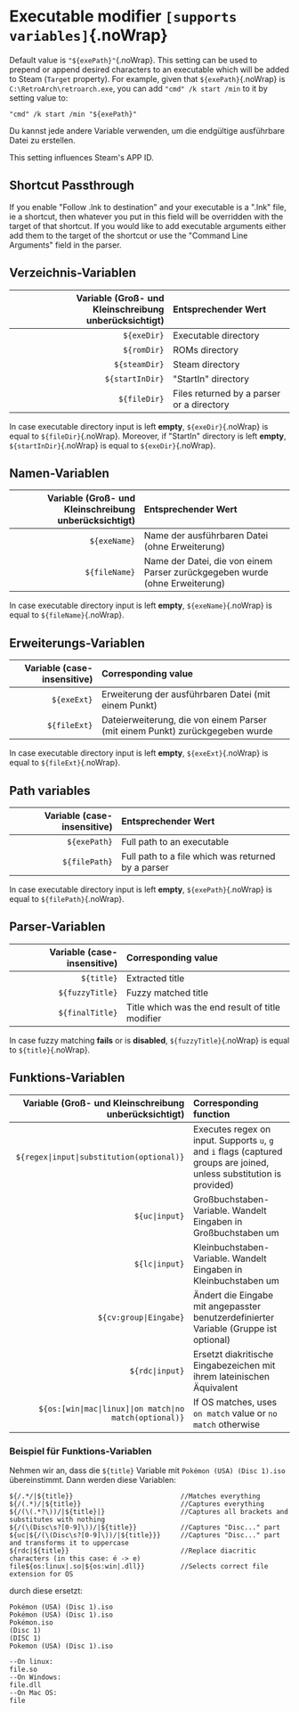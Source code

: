 # Executable modifier `[supports variables]`{.noWrap}

Default value is `"${exePath}"`{.noWrap}. This setting can be used to prepend or append desired characters to an executable which will be added to Steam (`Target` property). For example, given that `${exePath}`{.noWrap} is `C:\RetroArch\retroarch.exe`, you can add `"cmd" /k start /min` to it by setting value to:
```
"cmd" /k start /min "${exePath}"
```
Du kannst jede andere Variable verwenden, um die endgültige ausführbare Datei zu erstellen.

This setting influences Steam's APP ID.


## Shortcut Passthrough
If you enable "Follow .lnk to destination" and your executable is a ".lnk" file, ie a shortcut, then whatever you put in this field will be overridden with the target of that shortcut. If you would like to add executable arguments either add them to the target of the shortcut or use the "Command Line Arguments" field in the parser.

## Verzeichnis-Variablen

| Variable (Groß- und Kleinschreibung unberücksichtigt) | Entsprechender Wert                     |
| -----------------------------------------------------:|:--------------------------------------- |
|                                           `${exeDir}` | Executable directory                    |
|                                           `${romDir}` | ROMs directory                          |
|                                         `${steamDir}` | Steam directory                         |
|                                       `${startInDir}` | "StartIn" directory                     |
|                                          `${fileDir}` | Files returned by a parser or a directory |

In case executable directory input is left **empty**, `${exeDir}`{.noWrap} is equal to `${fileDir}`{.noWrap}. Moreover, if "StartIn" directory is left **empty**, `${startInDir}`{.noWrap} is equal to `${exeDir}`{.noWrap}.

## Namen-Variablen

| Variable (Groß- und Kleinschreibung unberücksichtigt) | Entsprechender Wert                                                         |
| -----------------------------------------------------:|:--------------------------------------------------------------------------- |
|                                          `${exeName}` | Name der ausführbaren Datei (ohne Erweiterung)                              |
|                                         `${fileName}` | Name der Datei, die von einem Parser zurückgegeben wurde (ohne Erweiterung) |

In case executable directory input is left **empty**, `${exeName}`{.noWrap} is equal to `${fileName}`{.noWrap}.

## Erweiterungs-Variablen

| Variable (case-insensitive) | Corresponding value                                                          |
| ---------------------------:|:---------------------------------------------------------------------------- |
|                 `${exeExt}` | Erweiterung der ausführbaren Datei (mit einem Punkt)                         |
|                `${fileExt}` | Dateierweiterung, die von einem Parser (mit einem Punkt) zurückgegeben wurde |

In case executable directory input is left **empty**, `${exeExt}`{.noWrap} is equal to `${fileExt}`{.noWrap}.

## Path variables

| Variable (case-insensitive) | Entsprechender Wert                                |
| ---------------------------:|:-------------------------------------------------- |
|                `${exePath}` | Full path to an executable                         |
|               `${filePath}` | Full path to a file which was returned by a parser |

In case executable directory input is left **empty**, `${exePath}`{.noWrap} is equal to `${filePath}`{.noWrap}.

## Parser-Variablen

| Variable (case-insensitive) | Corresponding value                              |
| ---------------------------:|:------------------------------------------------ |
|                  `${title}` | Extracted title                                  |
|             `${fuzzyTitle}` | Fuzzy matched title                              |
|             `${finalTitle}` | Title which was the end result of title modifier |

In case fuzzy matching **fails** or is **disabled**, `${fuzzyTitle}`{.noWrap} is equal to `${title}`{.noWrap}.

## Funktions-Variablen

|       Variable (Groß- und Kleinschreibung unberücksichtigt) | Corresponding function                                                                                                 |
| -----------------------------------------------------------:|:---------------------------------------------------------------------------------------------------------------------- |
|                 `${regex\|input\|substitution(optional)}` | Executes regex on input. Supports `u`, `g` and `i` flags (captured groups are joined, unless substitution is provided) |
|                                             `${uc\|input}` | Großbuchstaben-Variable. Wandelt Eingaben in Großbuchstaben um                                                         |
|                                             `${lc\|input}` | Kleinbuchstaben-Variable. Wandelt Eingaben in Kleinbuchstaben um                                                       |
|                                     `${cv:group\|Eingabe}` | Ändert die Eingabe mit angepasster benutzerdefinierter Variable (Gruppe ist optional)                                  |
|                                            `${rdc\|input}` | Ersetzt diakritische Eingabezeichen mit ihrem lateinischen Äquivalent                                                  |
| `${os:[win\|mac\|linux]\|on match\|no match(optional)}` | If OS matches, uses `on match` value or `no match` otherwise                                                           |

### Beispiel für Funktions-Variablen

Nehmen wir an, dass die `${title}` Variable mit `Pokémon (USA) (Disc 1).iso` übereinstimmt. Dann werden diese Variablen:
```
${/.*/|${title}}                           //Matches everything
${/(.*)/|${title}}                         //Captures everything
${/(\(.*?\))/|${title}|}                   //Captures all brackets and substitutes with nothing
${/(\(Disc\s?[0-9]\))/|${title}}           //Captures "Disc..." part
${uc|${/(\(Disc\s?[0-9]\))/|${title}}}     //Captures "Disc..." part and transforms it to uppercase
${rdc|${title}}                            //Replace diacritic characters (in this case: é -> e)
file${os:linux|.so|${os:win|.dll}}         //Selects correct file extension for OS
```
durch diese ersetzt:
```
Pokémon (USA) (Disc 1).iso
Pokémon (USA) (Disc 1).iso
Pokémon.iso
(Disc 1)
(DISC 1)
Pokemon (USA) (Disc 1).iso

--On linux:
file.so
--On Windows:
file.dll
--On Mac OS:
file
```
